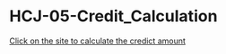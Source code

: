 # HCJ-05-Credit_Calculation

[Click on the site to calculate the credict amount](https://brs14shn.github.io/HCJ-05-Credit_Calculation/)
